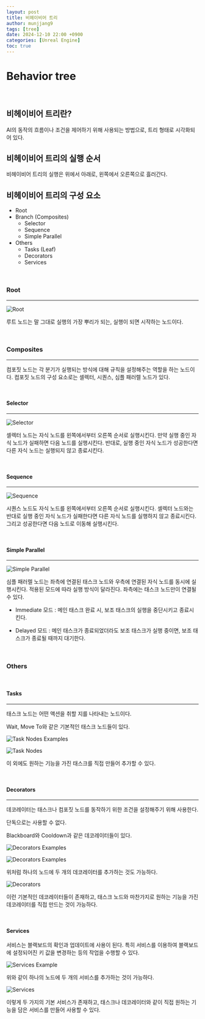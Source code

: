 ```yaml
---
layout: post
title: 비헤이비어 트리
author: munjjang9
tags: [tree]
date: 2024-12-10 22:00 +0900
categories: [Unreal Engine]
toc: true
---
```


# Behavior tree

<br>

## 비헤이비어 트리란?

AI의 동작의 흐름이나 조건을 제어하기 위해 사용되는 방법으로, 트리 형태로 시각화되어 있다.

## 비헤이비어 트리의 실행 순서

비헤이비어 트리의 실행은 위에서 아래로, 왼쪽에서 오른쪽으로 흘러간다.

## 비헤이비어 트리의 구성 요소

- Root
- Branch (Composites)
    - Selector
    - Sequence
    - Simple Parallel
- Others
    - Tasks (Leaf)
    - Decorators
    - Services

<br>

### Root

---

![Root](/assets/images/BT_Root.png)

루트 노드는 말 그대로 실행의 가장 뿌리가 되는, 실행이 되면 시작하는 노드이다.

<br>

### Composites

---

컴포짓 노드는 각 분기가 실행되는 방식에 대해 규칙을 설정해주는 역할을 하는 노드이다. 컴포짓 노드의 구성 요소로는 셀렉터, 시퀀스, 심플 패러렐 노드가 있다.

<br>

#### Selector

---

![Selector](/assets/images/BT_Selector.png)

셀렉터 노드는 자식 노드를 왼쪽에서부터 오른쪽 순서로 실행시킨다. 만약 실행 중인 자식 노드가 실패하면 다음 노드를 실행시킨다. 반대로, 실행 중인 자식 노드가 성공한다면 다른 자식 노드는 실행되지 않고 종료시킨다.

<br>

#### Sequence

---

![Sequence](/assets/images/BT_Sequence.png)

시퀀스 노드도 자식 노드를 왼쪽에서부터 오른쪽 순서로 실행시킨다. 셀렉터 노드와는 반대로 실행 중인 자식 노드가 실패한다면 다른 자식 노드를 실행하지 않고 종료시킨다. 그리고 성공한다면 다음 노드로 이동해 실행시킨다.

<br>

#### Simple Parallel

---

![Simple Parallel](/assets/images/BT_SimpleParallel.png)

심플 패러렐 노드는 좌측에 연결된  태스크 노드와 우측에 연결된 자식 노드를 동시에 실행시킨다. 적용된 모드에 따라 실행 방식이 달라진다. 좌측에는 태스크 노드만이 연결될 수 있다.

- Immediate 모드 : 메인 태스크 완료 시, 보조 태스크의 실행을 중단시키고 종료시킨다.

- Delayed 모드 : 메인 태스크가 종료되었더라도 보조 태스크가 실행 중이면, 보조 태스크가 종료될 때까지 대기한다.

<br>

### Others

<br>

#### Tasks

---

태스크 노드는 어떤 액션을 취할 지를 나타내는 노드이다.

Wait, Move To와 같은 기본적인 태스크 노드들이 있다.

![Task Nodes Examples](/assets/images/BT_TaskNodes-Example.png)

![Task Nodes](/assets/images/BT_TaskNodes.png)


이 외에도 원하는 기능을 가진 태스크를 직접 만들어 추가할 수 있다.

<br>

#### Decorators

---

데코레이터는 태스크나 컴포짓 노드를 동작하기 위한 조건을 설정해주기 위해 사용한다.

단독으로는 사용할 수 없다.

Blackboard와 Cooldown과 같은 데코레이터들이 있다.

![Decorators Examples](/assets/images/BT_Decorators-Example.png)

![Decorators Examples](/assets/images/BT_Decorators-Example2.png)

위처럼 하나의 노드에 두 개의 데코레이터를 추가하는 것도 가능하다.

![Decorators](/assets/images/BT_Decorators.png)

이런 기본적인 데코레이터들이 존재하고, 태스크 노드와 마찬가지로 원하는 기능을 가진 데코레이터를 직접 만드는 것이 가능하다.

<br>

#### Services

서비스는 블랙보드의 확인과 업데이트에 사용이 된다. 특히 서비스를 이용하여 블랙보드에 설정되어진 키 값을 변경하는 등의 작업을 수행할 수 있다.

![Services Example](/assets/images/BT_Services-Example.png)

위와 같이 하나의 노드에 두 개의 서비스를 추가하는 것이 가능하다.

![Services](/assets/images/BT_Services.png)

이렇게 두 가지의 기본 서비스가 존재하고, 태스크나 데코레이터와 같이 직접 원하는 기능을 담은 서비스를 만들어 사용할 수 있다.